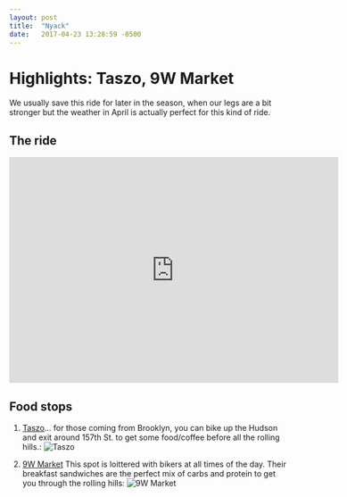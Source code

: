 ```yaml
---
layout: post
title:  "Nyack"
date:   2017-04-23 13:28:59 -0500
---
```

# Highlights: Taszo, 9W Market

We usually save this ride for later in the season, when our legs are a bit stronger but the weather in April is actually perfect for this kind of ride.

## The ride

<iframe height='405' width='590' frameborder='0' allowtransparency='true' scrolling='no' src='https://www.strava.com/activities/955301413/embed/48e7995bce5f22590dff97b5417488048ea978fd'></iframe>

## Food stops

1. <a href="http://www.taszo.com/" target="_blank">Taszo</a>... for those coming from Brooklyn, you can bike up the Hudson and exit around 157th St. to get some food/coffee before all the rolling hills.:
![Taszo](hhttps://nycdatabikers.github.io/assets/nyack1.jpg)


2. <a href="https://www.the9wmarket.com/" target="_blank">9W Market</a> This spot is loittered with bikers at all times of the day. Their breakfast sandwiches are the perfect mix of carbs and protein to get you through the rolling hills: 
![9W Market](https://nycdatabikers.github.io/assets/nyack2.jpg)